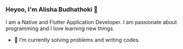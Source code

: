 ### Heyoo, I'm Alisha Budhathoki 👋
I am a Native and Flutter Application Developer. I am passionate about programming and I love learning new things.
 - 🔭 I’m currently solving problems and writing codes.

<!--
**alisha-budhathoki/alisha-budhathoki** is a ✨ _special_ ✨ repository because its `README.md` (this file) appears on your GitHub profile.

Here are some ideas to get you started:


